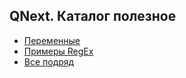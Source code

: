 ## QNext. Каталог полезное
* [Переменные](/docs-test/_export/admin/useful-variables)
* [Примеры RegEx](/docs-test/_export/admin/useful-regex)
* [Все подряд](/docs-test/_export/admin/other)



